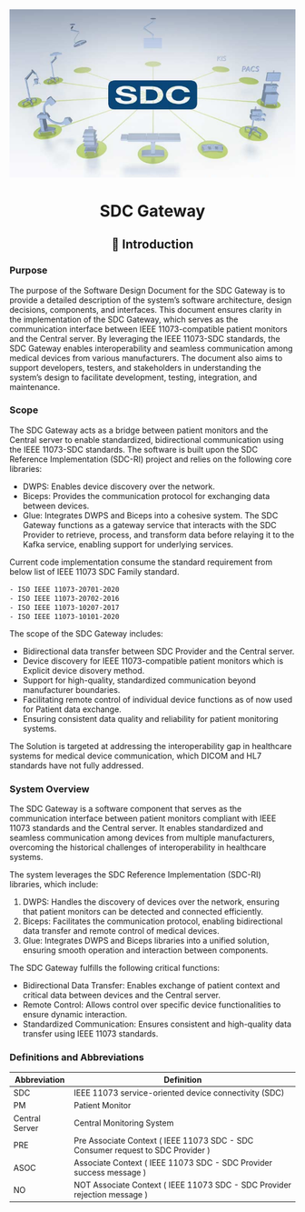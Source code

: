 <div align="center">
<img alt="SDC" src="../images/SDC_logo.jpg">
<h1>SDC Gateway</h1>
<h2> 🎯 Introduction </h2>
</div>


### Purpose

The purpose of the Software Design Document for the SDC Gateway is to provide a detailed description of the system’s software architecture, design decisions, components, and interfaces. This document ensures clarity in the implementation of the SDC Gateway, which serves as the communication interface between IEEE 11073-compatible patient monitors and the Central server. By leveraging the IEEE 11073-SDC standards, the SDC Gateway enables interoperability and seamless communication among medical devices from various manufacturers. The document also aims to support developers, testers, and stakeholders in understanding the system’s design to facilitate development, testing, integration, and maintenance.

### Scope
The SDC Gateway acts as a bridge between patient monitors and the Central server to enable standardized, bidirectional communication using the IEEE 11073-SDC standards. The software is built upon the SDC Reference Implementation (SDC-RI) project and relies on the following core libraries:
-   DWPS: Enables device discovery over the network.
-	Biceps: Provides the communication protocol for exchanging data between devices.
-   Glue: Integrates DWPS and Biceps into a cohesive system.
The SDC Gateway functions as a gateway service that interacts with the SDC Provider to retrieve, process, and transform data before relaying it to the Kafka service, enabling support for underlying services.

Current code implementation consume the standard requirement from below list of IEEE 11073 SDC Family standard. 

    - ISO IEEE 11073-20701-2020 
    - ISO IEEE 11073-20702-2016
    - ISO IEEE 11073-10207-2017
    - ISO IEEE 11073-10101-2020


The scope of the SDC Gateway includes:
-   Bidirectional data transfer between SDC Provider and the Central server.
-   Device discovery for IEEE 11073-compatible patient monitors which is Explicit device disovery method.
-   Support for high-quality, standardized communication beyond manufacturer boundaries.
-   Facilitating remote control of individual device functions as of now used for Patient data exchange.
-   Ensuring consistent data quality and reliability for patient monitoring systems.

The Solution is targeted at addressing the interoperability gap in healthcare systems for medical device communication, which DICOM and HL7 standards have not fully addressed. 

### System Overview
The SDC Gateway is a software component that serves as the communication interface between patient monitors compliant with IEEE 11073 standards and the Central server. It enables standardized and seamless communication among devices from multiple manufacturers, overcoming the historical challenges of interoperability in healthcare systems.

The system leverages the SDC Reference Implementation (SDC-RI) libraries, which include:
1.	DWPS: Handles the discovery of devices over the network, ensuring that patient monitors can be detected and connected efficiently.
2.	Biceps: Facilitates the communication protocol, enabling bidirectional data transfer and remote control of medical devices.
3.	Glue: Integrates DWPS and Biceps libraries into a unified solution, ensuring smooth operation and interaction between components.

The SDC Gateway fulfills the following critical functions:
*	Bidirectional Data Transfer: Enables exchange of patient context and critical data between devices and the Central server.
*	Remote Control: Allows control over specific device functionalities to ensure dynamic interaction.
*	Standardized Communication: Ensures consistent and high-quality data transfer using IEEE 11073 standards.

### Definitions and Abbreviations
|Abbreviation|Definition|
|------------|----------|
|SDC|IEEE 11073 service-oriented device connectivity (SDC)|
|PM|Patient Monitor |
|Central Server|Central Monitoring System|
|PRE|Pre Associate Context ( IEEE 11073 SDC - SDC Consumer request to SDC Provider )|
|ASOC|Associate Context ( IEEE 11073 SDC - SDC Provider success message )|
|NO|NOT Associate Context ( IEEE 11073 SDC - SDC Provider rejection message )|

